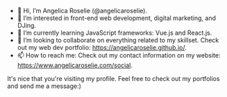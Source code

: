 - 👋 Hi, I’m Angelica Roselie (@angelicaroselie).
- 👀 I’m interested in front-end web development, digital marketing, and DJing.
- 🌱 I’m currently learning JavaScript frameworks: Vue.js and React.js.
- 💞️ I’m looking to collaborate on everything related to my skillset. Check out my web dev portfolio: https://angelicaroselie.github.io/.
- 📫 How to reach me: Check out my contact information on my website: https://www.angelicaroselie.com/social.

It's nice that you're visiting my profile. Feel free to check out my portfolios and send me a message:)

<!---
angelicaroselie/angelicaroselie is a ✨ special ✨ repository because its `README.md` (this file) appears on your GitHub profile.
You can click the Preview link to take a look at your changes.
--->
